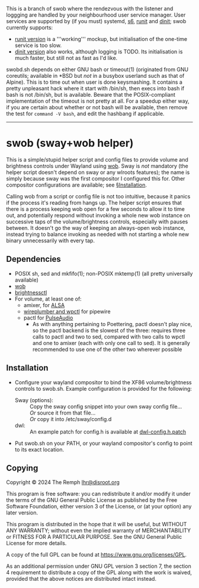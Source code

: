 This is a branch of swob where the rendezvous with the listener and loggging
are handled by your neighbourhood user service manager. User services are
supported by (if you must) systemd, [s6], [runit] and [dinit]; swob currently
supports:

- [runit version](service/sv) is a '''working''' mockup, but initialisation
  of the one-time service is too slow.
- [dinit version](service/dinit.d) also works, although logging is TODO. Its
  initialisation is much faster, but still not as fast as I'd like.

[s6]: https://skarnet.org/software/s6/
[runit]: https://smarden.org/runit/
[dinit]: https://davmac.org/projects/dinit/

swobd.sh depends on either GNU bash or timeout(1) (originated from GNU
coreutils; available in \*BSD but *not* in a busybox userland such as that
of Alpine). This is to time out when user is done keysmashing. It contains
a pretty unpleasant hack where it start with /bin/sh, then execs into bash
if bash is not /bin/sh, but is available. Beware that the POSIX-compliant
implementation of the timeout is not pretty at all. For a speedup either
way, if you are certain about whether or not bash will be available, then
remove the test for `command -V bash`, and edit the hashbang if applicable.

-------------------------------------------------------------------------------

swob (sway+wob helper)
======================

This is a simple/stupid helper script and config files to provide volume and
brightness controls under Wayland using [wob]. Sway is *not* mandatory (the
helper script doesn't depend on sway or any wlroots features); the name is
simply because sway was the first compositor I configured this for. Other
compositor configurations are available; see [&sect;Installation](#installation).

[wob]: https://github.com/francma/wob

Calling wob from a script or config file is not too intuitive, because it
panics if the process it's reading from hangs up. The helper script ensures
that there is a process keeping wob open for a few seconds to allow it to
time out, and potentially respond without invoking a whole new wob instance
on successive taps of the volume/brightness controls, especially with pauses
between. It doesn't go the way of keeping an always-open wob instance,
instead trying to balance invoking as needed with not starting a whole new
binary unnecessarily with every tap.

Dependencies
------------

- POSIX sh, sed and mkfifo(1); non-POSIX mktemp(1) (all pretty universally
  available)
- [wob]
- [brightnessctl](https://github.com/Hummer12007/brightnessctl)
- For volume, at least one of:
  - amixer, for [ALSA](https://www.alsa-project.org)
  - [wireplumber and wpctl](https://pipewire.pages.freedesktop.org/wireplumber)
    for pipewire
  - pactl for [PulseAudio](https://www.freedesktop.org/wiki/Software/PulseAudio)
    - As with anything pertaining to Poettering, pactl doesn't play nice,
      so the pactl backend is the slowest of the three: requires three calls
      to pactl and two to sed, compared with two calls to wpctl and one to
      amixer (each with only one call to sed). It is generally recommended to
      use one of the other two wherever possible

Installation
------------

<ul>
<li>
Configure your wayland compositor to bind the XF86 volume/brightness
controls to swob.sh. Example configuration is provided for the following:
<dl>
<dt>Sway (options):</dt>
<dd>Copy the sway config snippet into your own sway config file...</dd>
<dd><em>Or</em> source it from that file...</dd>
<dd><em>Or</em> copy it into /etc/sway/config.d</dd>
<dt>dwl:</dt>
<dd>An example patch for config.h is available at <a
href="dwl-config.h.patch">dwl-config.h.patch</a></dd>
</dl>
</li>
<li> Put swob.sh on your PATH, or your wayland compositor's config to point to
     its exact location. </li>
</ul>

Copying
-------

Copyright &copy; 2024 The Remph <lhr@disroot.org>

This program is free software: you can redistribute it and/or modify it
under the terms of the GNU General Public License as published by the Free
Software Foundation, either version 3 of the License, or (at your option)
any later version.

This program is distributed in the hope that it will be useful, but WITHOUT
ANY WARRANTY; without even the implied warranty of MERCHANTABILITY or
FITNESS FOR A PARTICULAR PURPOSE.  See the GNU General Public License for
more details.

A copy of the full GPL can be found at <https://www.gnu.org/licenses/GPL>.

As an additional permission under GNU GPL version 3 section 7, the section 4
requirement to distribute a copy of the GPL along with the work is waived,
provided that the above notices are distributed intact instead.
